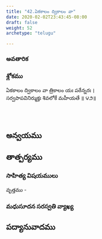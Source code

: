 ```yaml
---
title: "42.ఏకకాలం ద్వికాలం వా"
date: 2020-02-02T23:43:45-08:00
draft: false
weight: 52
archetype: "telugu"

---
```


### అవతారిక


### శ్లోకము

ఏకకాలం ద్వికాలం వా త్రికాలం యః పఠేన్నరః ।
<br/>సర్వపాపవినిర్ముక్తః శివలోకే మహీయతే ॥ ౪౨॥
<br/>

<br/><br/>

## అన్వయము 


## తాత్పర్యము 


### సాహిత్య విషయములు 

వృత్తము   - 

### మధుసూదన సరస్వతి వ్యాఖ్య 


## పద్యానువాదము 

